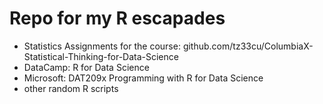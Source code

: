 # Repo for my R escapades

  + Statistics Assignments for the course: github.com/tz33cu/ColumbiaX-Statistical-Thinking-for-Data-Science
  + DataCamp: R for Data Science
  + Microsoft: DAT209x Programming with R for Data Science
  + other random R scripts
